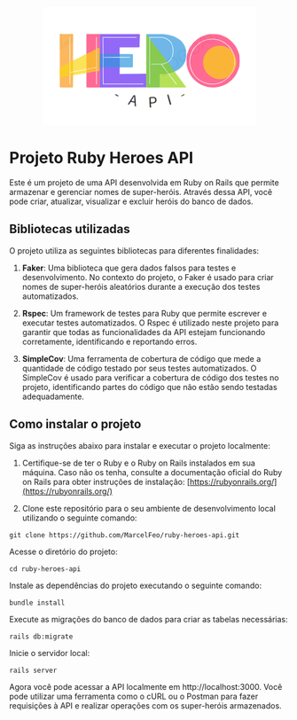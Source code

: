 <p align="center">
  <img src="logo-hero-api.png" alt="Descrição da imagem">
</p>


# Projeto Ruby Heroes API

Este é um projeto de uma API desenvolvida em Ruby on Rails que permite armazenar e gerenciar nomes de super-heróis. Através dessa API, você pode criar, atualizar, visualizar e excluir heróis do banco de dados.

## Bibliotecas utilizadas

O projeto utiliza as seguintes bibliotecas para diferentes finalidades:

1. **Faker**: Uma biblioteca que gera dados falsos para testes e desenvolvimento. No contexto do projeto, o Faker é usado para criar nomes de super-heróis aleatórios durante a execução dos testes automatizados.

2. **Rspec**: Um framework de testes para Ruby que permite escrever e executar testes automatizados. O Rspec é utilizado neste projeto para garantir que todas as funcionalidades da API estejam funcionando corretamente, identificando e reportando erros.

3. **SimpleCov**: Uma ferramenta de cobertura de código que mede a quantidade de código testado por seus testes automatizados. O SimpleCov é usado para verificar a cobertura de código dos testes no projeto, identificando partes do código que não estão sendo testadas adequadamente.

## Como instalar o projeto

Siga as instruções abaixo para instalar e executar o projeto localmente:

1. Certifique-se de ter o Ruby e o Ruby on Rails instalados em sua máquina. Caso não os tenha, consulte a documentação oficial do Ruby on Rails para obter instruções de instalação: [https://rubyonrails.org/](https://rubyonrails.org/)

2. Clone este repositório para o seu ambiente de desenvolvimento local utilizando o seguinte comando:

```shell
git clone https://github.com/MarcelFeo/ruby-heroes-api.git
```

Acesse o diretório do projeto:

```shell
cd ruby-heroes-api
```
Instale as dependências do projeto executando o seguinte comando:

```shell
bundle install
```

Execute as migrações do banco de dados para criar as tabelas necessárias:

```shell
rails db:migrate
```

Inicie o servidor local:

```shell
rails server
```

Agora você pode acessar a API localmente em http://localhost:3000. Você pode utilizar uma ferramenta como o cURL ou o Postman para fazer requisições à API e realizar operações com os super-heróis armazenados.




